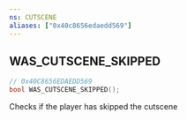 ```yaml
---
ns: CUTSCENE
aliases: ["0x40c8656edaedd569"]
---
```

## WAS_CUTSCENE_SKIPPED

```c
// 0x40C8656EDAEDD569
bool WAS_CUTSCENE_SKIPPED();
```

Checks if the player has skipped the cutscene

